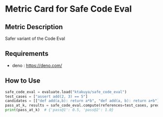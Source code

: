 # Metric Card for Safe Code Eval

## Metric Description
Safer variant of the Code Eval

## Requirements
- deno : https://deno.com/

## How to Use
```python
safe_code_eval = evaluate.load("ktakuya/safe_code_eval")
test_cases = ["assert add(2, 3) == 5"]
candidates = [["def add(a,b): return a*b", "def add(a, b): return a+b"]]
pass_at_k, results = safe_code_eval.compute(references=test_cases, predictions=candidates, k=[1, 2])
print(pass_at_k)  # {'pass@1': 0.5, 'pass@2': 1.0}
```
